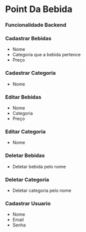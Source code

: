 # Point Da Bebida

### Funcionalidade Backend

### Cadastrar Bebidas

* Nome
* Categoria que a bebida pertence 
* Preço

### Cadastrar Categoria

* Nome

### Editar Bebidas

* Nome
* Categoria
* Preço

### Editar Categoria

* Nome

### Deletar Bebidas 

* Deletar bebida pelo nome
### Deletar Categoria

* Deletar categoria pelo nome

### Cadastrar Usuario
* Nome
* Email
* Senha

